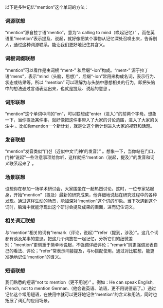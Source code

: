 以下是多种记忆“mention”这个单词的方法：

### 词源联想
“mention”源自拉丁语“mentio”，意为“a calling to mind（唤起记忆）” ，而在英语里“mention”表示提及、说起，就好像把某个事物从记忆深处召唤出来，告诉别人，通过这种词源联系，能让我们更好地记住其含义。

### 词根词缀联想
“mention”可以看作是由词根 “ment-” 和后缀“-ion”构成。“ment-” 源于拉丁语“mens”，表示“mind（头脑，思想）”，后缀“-ion”常用来构成名词，表示行为、状态或结果等。所以 “mention” 可以理解为与头脑中思想相关的行为，即把头脑中的想法通过言语表达出来，也就是提及、说起的意思 。

### 词形联想
“mention”这个单词中间的“en”，可以联想成“enter（进入）”的前两个字母。想象一下，当你提及某件事，就好像把这件事带入了大家的讨论范围，进入了大家的关注中 。比如你mention一个新计划，就是让这个新计划进入大家的视野和话题。

### 发音联想
“mention”发音类似“门션（近似中文‘门神’的发音）” 。想象一下，当你站在门口，门神“说起”一些注意事项给你听，这样就把“mention（说起，提及）”的发音和词义联系起来了 。

### 场景联想
设想你在参加一场学术研讨会，大家围坐在一起热烈讨论。这时，一位专家站起身，开始“mention”（提及）最新的研究成果，他详细地说起在研究过程中的各种发现。通过这样生动的场景，能加深对“mention”这个词的印象。当下次遇到这个词时，脑海中就能浮现出这个研讨会提及成果的画面，进而记住词义。 

### 相关词汇联想
与“mention”相关的词有“remark（评论，说起）”“refer（提到，涉及）”。这几个词都有谈及某事的意思。把这几个词放在一起记忆，分析它们的细微差别：“mention”更侧重于简单地说起，不强调详细评论；“remark”则更强调发表自己的看法、评论；“refer”常表示间接提及，与to搭配使用。通过对比联想，能更准确地记住“mention”的含义。 

### 短语联想
我们熟悉的短语“not to mention（更不用说）” 。例如：He can speak English, French, not to mention German.（他会说英语、法语，更不用说德语了。）通过记忆这个常用短语，在使用中就可以更好地记住“mention”的含义和用法，同时也拓展了词汇的应用场景。 